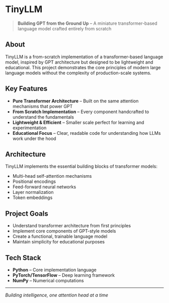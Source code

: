 # TinyLLM

> **Building GPT from the Ground Up** – A miniature transformer-based language model crafted entirely from scratch

## About

TinyLLM is a from-scratch implementation of a transformer-based language model, inspired by GPT architecture but designed to be lightweight and educational. This project demonstrates the core principles of modern large language models without the complexity of production-scale systems.

## Key Features

- **Pure Transformer Architecture** – Built on the same attention mechanisms that power GPT
- **From Scratch Implementation** – Every component handcrafted to understand the fundamentals
- **Lightweight & Efficient** – Smaller scale perfect for learning and experimentation
- **Educational Focus** – Clear, readable code for understanding how LLMs work under the hood

## Architecture

TinyLLM implements the essential building blocks of transformer models:
- Multi-head self-attention mechanisms
- Positional encodings
- Feed-forward neural networks
- Layer normalization
- Token embeddings

## Project Goals

- Understand transformer architecture from first principles
- Implement core components of GPT-style models
- Create a functional, trainable language model
- Maintain simplicity for educational purposes

## Tech Stack

- **Python** – Core implementation language
- **PyTorch/TensorFlow** – Deep learning framework
- **NumPy** – Numerical computations

---

*Building intelligence, one attention head at a time*
